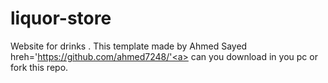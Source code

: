 # liquor-store
Website for drinks .
This template made by Ahmed Sayed <a> hreh='https://github.com/ahmed7248/'<a> 
can you download in you pc or fork this repo.
